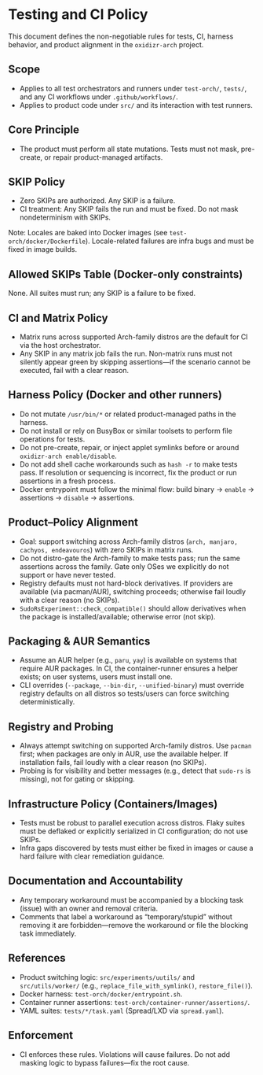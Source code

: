 # Testing and CI Policy

This document defines the non-negotiable rules for tests, CI, harness behavior, and product alignment in the `oxidizr-arch` project.

## Scope

- Applies to all test orchestrators and runners under `test-orch/`, `tests/`, and any CI workflows under `.github/workflows/`.
- Applies to product code under `src/` and its interaction with test runners.

## Core Principle

- The product must perform all state mutations. Tests must not mask, pre-create, or repair product-managed artifacts.

## SKIP Policy

- Zero SKIPs are authorized. Any SKIP is a failure.
- CI treatment: Any SKIP fails the run and must be fixed. Do not mask nondeterminism with SKIPs.

Note: Locales are baked into Docker images (see `test-orch/docker/Dockerfile`). Locale-related failures are infra bugs and must be fixed in image builds.

## Allowed SKIPs Table (Docker-only constraints)

None. All suites must run; any SKIP is a failure to be fixed.

## CI and Matrix Policy

- Matrix runs across supported Arch-family distros are the default for CI via the host orchestrator.
- Any SKIP in any matrix job fails the run. Non-matrix runs must not silently appear green by skipping assertions—if the scenario cannot be executed, fail with a clear reason.

## Harness Policy (Docker and other runners)

- Do not mutate `/usr/bin/*` or related product-managed paths in the harness.
- Do not install or rely on BusyBox or similar toolsets to perform file operations for tests.
- Do not pre-create, repair, or inject applet symlinks before or around `oxidizr-arch enable/disable`.
- Do not add shell cache workarounds such as `hash -r` to make tests pass. If resolution or sequencing is incorrect, fix the product or run assertions in a fresh process.
- Docker entrypoint must follow the minimal flow: build binary → `enable` → assertions → `disable` → assertions.

## Product–Policy Alignment

- Goal: support switching across Arch-family distros (`arch, manjaro, cachyos, endeavouros`) with zero SKIPs in matrix runs.
- Do not distro-gate the Arch-family to make tests pass; run the same assertions across the family. Gate only OSes we explicitly do not support or have never tested.
- Registry defaults must not hard-block derivatives. If providers are available (via pacman/AUR), switching proceeds; otherwise fail loudly with a clear reason (no SKIPs).
- `SudoRsExperiment::check_compatible()` should allow derivatives when the package is installed/available; otherwise error (not skip).

## Packaging & AUR Semantics

- Assume an AUR helper (e.g., `paru`, `yay`) is available on systems that require AUR packages. In CI, the container-runner ensures a helper exists; on user systems, users must install one.
- CLI overrides (`--package`, `--bin-dir`, `--unified-binary`) must override registry defaults on all distros so tests/users can force switching deterministically.

## Registry and Probing

- Always attempt switching on supported Arch-family distros. Use `pacman` first; when packages are only in AUR, use the available helper. If installation fails, fail loudly with a clear reason (no SKIPs).
- Probing is for visibility and better messages (e.g., detect that `sudo-rs` is missing), not for gating or skipping.

## Infrastructure Policy (Containers/Images)

- Tests must be robust to parallel execution across distros. Flaky suites must be deflaked or explicitly serialized in CI configuration; do not use SKIPs.
- Infra gaps discovered by tests must either be fixed in images or cause a hard failure with clear remediation guidance.

## Documentation and Accountability

- Any temporary workaround must be accompanied by a blocking task (issue) with an owner and removal criteria.
- Comments that label a workaround as “temporary/stupid” without removing it are forbidden—remove the workaround or file the blocking task immediately.

## References

- Product switching logic: `src/experiments/uutils/` and `src/utils/worker/` (e.g., `replace_file_with_symlink()`, `restore_file()`).
- Docker harness: `test-orch/docker/entrypoint.sh`.
- Container runner assertions: `test-orch/container-runner/assertions/`.
- YAML suites: `tests/*/task.yaml` (Spread/LXD via `spread.yaml`).

## Enforcement

- CI enforces these rules. Violations will cause failures. Do not add masking logic to bypass failures—fix the root cause.
